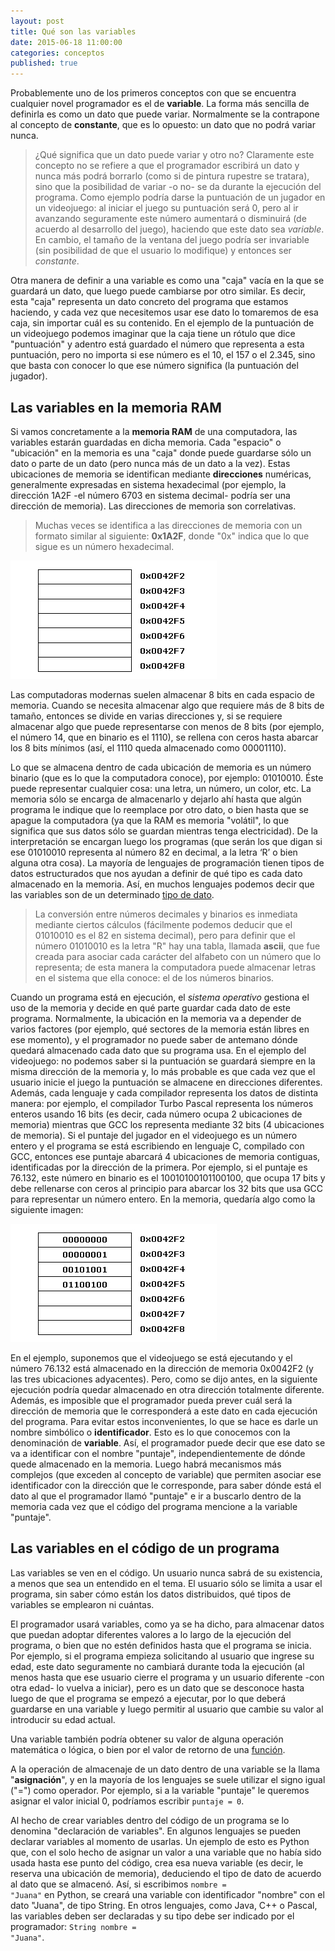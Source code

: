 ```yaml
---
layout: post
title: Qué son las variables
date: 2015-06-18 11:00:00
categories: conceptos
published: true
---
```



Probablemente uno de los primeros conceptos con que se encuentra cualquier novel programador es el de **variable**. La forma más sencilla de definirla es como un dato que puede variar. Normalmente se la contrapone al concepto de **constante**, que es lo opuesto: un dato que no podrá variar nunca.

> ¿Qué significa que un dato puede variar y otro no? Claramente este concepto no se refiere a que el programador escribirá un dato y nunca más podrá borrarlo (como si de pintura rupestre se tratara), sino que la posibilidad de variar -o no- se da durante la ejecución del programa. Como ejemplo podría darse la puntuación de un jugador en un videojuego: al iniciar el juego su puntuación será 0, pero al ir avanzando seguramente este número aumentará o disminuirá (de acuerdo al desarrollo del juego), haciendo que este dato sea _variable_. En cambio, el tamaño de la ventana del juego podría ser invariable (sin posibilidad de que el usuario lo modifique) y entonces ser _constante_.

Otra manera de definir a una variable es como una "caja" vacía en la que se guardará un dato, que luego puede cambiarse por otro similar. Es decir, esta "caja" representa un dato concreto del programa que estamos haciendo, y cada vez que necesitemos usar ese dato lo tomaremos de esa caja, sin importar cuál es su contenido. En el ejemplo de la puntuación de un videojuego podemos imaginar que la caja tiene un rótulo que dice "puntuación" y adentro está guardado el número que representa a esta puntuación, pero no importa si ese número es el 10, el 157 o el 2.345, sino que basta con conocer lo que ese número significa (la puntuación del jugador).

## Las variables en la memoria RAM

Si vamos concretamente a la **memoria RAM** de una computadora, las variables estarán guardadas en dicha memoria. Cada "espacio" o "ubicación" en la memoria es una "caja" donde puede guardarse sólo un dato o parte de un dato (pero nunca más de un dato a la vez). Estas ubicaciones de memoria se identifican mediante **direcciones** numéricas, generalmente expresadas en sistema hexadecimal (por ejemplo, la dirección 1A2F -el número 6703 en sistema decimal- podría ser una dirección de memoria). Las direcciones de memoria son correlativas.

> Muchas veces se identifica a las direcciones de memoria con un formato similar al siguiente: **0x1A2F**, donde "0x" indica que lo que sigue es un número hexadecimal.

![direcciones de memoria](/assets/2015-06-18-que-son-las-variables-img1.jpg)

Las computadoras modernas suelen almacenar 8 bits en cada espacio de memoria. Cuando se necesita almacenar algo que requiere más de 8 bits de tamaño, entonces se divide en varias direcciones y, si se requiere almacenar algo que puede representarse con menos de 8 bits (por ejemplo, el número 14, que en binario es el 1110), se rellena con ceros hasta abarcar los 8 bits mínimos (así, el 1110 queda almacenado como 00001110).

Lo que se almacena dentro de cada ubicación de memoria es un número binario (que es lo que la computadora conoce), por ejemplo: 01010010. Éste puede representar cualquier cosa: una letra, un número, un color, etc. La memoria sólo se encarga de almacenarlo y dejarlo ahí hasta que algún programa le indique que lo reemplace por otro dato, o bien hasta que se apague la computadora (ya que la RAM es memoria "volátil", lo que significa que sus datos sólo se guardan mientras tenga electricidad). De la interpretación se encargan luego los programas (que serán los que digan si ese 01010010 representa al número 82 en decimal, a la letra &#8216;R&#8217; o bien alguna otra cosa). La mayoría de lenguajes de programación tienen tipos de datos estructurados que nos ayudan a definir de qué tipo es cada dato almacenado en la memoria. Así, en muchos lenguajes podemos decir que las variables son de un determinado [tipo de dato](/conceptos/2015/07/11/tipos-de-datos.html).

> La conversión entre números decimales y binarios es inmediata mediante ciertos cálculos (fácilmente podemos deducir que el 01010010 es el 82 en sistema decimal), pero para definir que el número 01010010 es la letra "R" hay una tabla, llamada **ascii**, que fue creada para asociar cada carácter del alfabeto con un número que lo representa; de esta manera la computadora puede almacenar letras en el sistema que ella conoce: el de los números binarios.

Cuando un programa está en ejecución, el _sistema operativo_ gestiona el uso de la memoria y decide en qué parte guardar cada dato de este programa. Normalmente, la ubicación en la memoria va a depender de varios factores (por ejemplo, qué sectores de la memoria están libres en ese momento), y el programador no puede saber de antemano dónde quedará almacenado cada dato que su programa usa. En el ejemplo del videojuego: no podemos saber si la puntuación se guardará siempre en la misma dirección de la memoria y, lo más probable es que cada vez que el usuario inicie el juego la puntuación se almacene en direcciones diferentes. Además, cada lenguaje y cada compilador representa los datos de distinta manera: por ejemplo, el compilador Turbo Pascal representa los números enteros usando 16 bits (es decir, cada número ocupa 2 ubicaciones de memoria) mientras que GCC los representa mediante 32 bits (4 ubicaciones de memoria). Si el puntaje del jugador en el videojuego es un número entero y el programa se está escribiendo en lenguaje C, compilado con GCC, entonces ese puntaje abarcará 4 ubicaciones de memoria contiguas, identificadas por la dirección de la primera. Por ejemplo, si el puntaje es 76.132, este número en binario es el 10010100101100100, que ocupa 17 bits y debe rellenarse con ceros al principio para abarcar los 32 bits que usa GCC para representar un número entero. En la memoria, quedaría algo como la siguiente imagen:

![76132 en memoria](/assets/2015-06-18-que-son-las-variables-img2.jpg)

En el ejemplo, suponemos que el videojuego se está ejecutando y el número 76.132 está almacenado en la dirección de memoria 0x0042F2 (y las tres ubicaciones adyacentes). Pero, como se dijo antes, en la siguiente ejecución podría quedar almacenado en otra dirección totalmente diferente. Además, es imposible que el programador pueda prever cuál será la dirección de memoria que le corresponderá a este dato en cada ejecución del programa. Para evitar estos inconvenientes, lo que se hace es darle un nombre simbólico o **identificador**. Esto es lo que conocemos con la denominación de **variable**. Así, el programador puede decir que ese dato se va a identificar con el nombre "puntaje", independientemente de dónde quede almacenado en la memoria. Luego habrá mecanismos más complejos (que exceden al concepto de variable) que permiten asociar ese identificador con la dirección que le corresponde, para saber dónde está el dato al que el programador llamó "puntaje" e ir a buscarlo dentro de la memoria cada vez que el código del programa mencione a la variable "puntaje".

## Las variables en el código de un programa

Las variables se ven en el código. Un usuario nunca sabrá de su existencia, a menos que sea un entendido en el tema. El usuario sólo se limita a usar el programa, sin saber cómo están los datos distribuidos, qué tipos de variables se emplearon ni cuántas.

El programador usará variables, como ya se ha dicho, para almacenar datos que puedan adoptar diferentes valores a lo largo de la ejecución del programa, o bien que no estén definidos hasta que el programa se inicia. Por ejemplo, si el programa empieza solicitando al usuario que ingrese su edad, este dato seguramente no cambiará durante toda la ejecución (al menos hasta que ese usuario cierre el programa y un usuario diferente -con otra edad- lo vuelva a iniciar), pero es un dato que se desconoce hasta luego de que el programa se empezó a ejecutar, por lo que deberá guardarse en una variable y luego permitir al usuario que cambie su valor al introducir su edad actual.

Una variable también podría obtener su valor de alguna operación matemática o lógica, o bien por el valor de retorno de una [función](/conceptos/2015/06/23/funciones.html).

A la operación de almacenaje de un dato dentro de una variable se la llama "**asignación**", y en la mayoría de los lenguajes se suele utilizar el signo igual ("=") como operador. Por ejemplo, si a la variable "puntaje" le queremos asignar el valor inicial 0, podríamos escribir <code>puntaje = 0</code>.

Al hecho de crear variables dentro del código de un programa se lo denomina "declaración de variables". En algunos lenguajes se pueden declarar variables al momento de usarlas. Un ejemplo de esto es Python que, con el solo hecho de asignar un valor a una variable que no había sido usada hasta ese punto del código, crea esa nueva variable (es decir, le reserva una ubicación de memoria), deduciendo el tipo de dato de acuerdo al dato que se almacenó. Así, si escribimos <code>nombre = "Juana"</code> en Python, se creará una variable con identificador "nombre" con el dato "Juana", de tipo String. En otros lenguajes, como Java, C++ o Pascal, las variables deben ser declaradas y su tipo debe ser indicado por el programador: <code>String nombre = "Juana"</code>.
